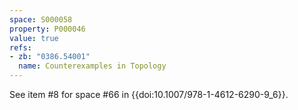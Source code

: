 ```yaml
---
space: S000058
property: P000046
value: true
refs:
- zb: "0386.54001"
  name: Counterexamples in Topology
---
```


See item #8 for space #66 in {{doi:10.1007/978-1-4612-6290-9_6}}.
